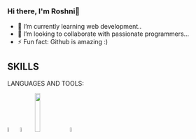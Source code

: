 ### Hi there, I'm Roshni👋

- 🌱 I’m currently learning web development..
- 👯 I’m looking to collaborate with passionate programmers...
- ⚡ Fun fact: Github is amazing :) 

## SKILLS
LANGUAGES AND TOOLS:
<br>
<p align="left">
  <img src="https://www.pinclipart.com/picdir/big/539-5392404_transparent-c-language-logo-png-clipart.png" width="5%" height="5%" title"C programming"> 
  <img src="https://th.bing.com/th/id/R.625c4e78329d7a1a902ac14cb28d26e1?rik=wE%2faxibO16VF2Q&riu=http%3a%2f%2fclipart-library.com%2fimage_gallery2%2fC-PNG.png&ehk=mlvTplJT4QEuMU0TS7lGN1mTFmLXDgB6hG7xoSXh3is%3d&risl=&pid=ImgRaw&r=0&sres=1&sresct=1" width="6%" height="5%" title"C++ programming">
   <img src="https://clipart.info/images/ccovers/1499794874html5-js-css3-logo-png.png" width="15%" height="15%">
    <img src="https://clipground.com/images/java-logo-png-2.png" width="6%" height="5%" title"java"> 
</p>



